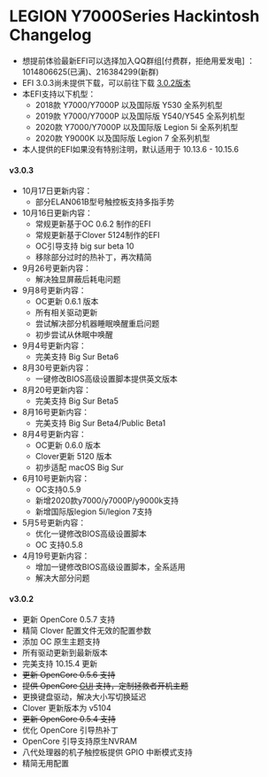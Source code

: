 LEGION Y7000Series Hackintosh Changelog
========================================
-  想提前体验最新EFI可以选择加入QQ群组[付费群，拒绝用爱发电] ：1014806625(已满)、216384299(新群)
-  EFI 3.0.3尚未提供下载，可以前往下载 [3.0.2版本](https://github.com/xiaoMGitHub/LEGION_Y7000Series_Hackintosh/releases/tag/v3.0.2)
- 本EFI支持以下机型：
  * 2018款 Y7000/Y7000P 以及国际版 Y530 全系列机型
  * 2019款 Y7000/Y7000P 以及国际版 Y540/Y545 全系列机型
  * 2020款 Y7000/Y7000P 以及国际版 Legion 5i 全系列机型
  * 2020款 Y9000K 以及国际版 Legion 7 全系列机型
- 本人提供的EFI如果没有特别注明，默认适用于 10.13.6 - 10.15.6

#### v3.0.3
- 10月17日更新内容：
  * 部分ELAN061B型号触控板支持多指手势
- 10月16日更新内容：
  * 常规更新基于OC 0.6.2 制作的EFI
  * 常规更新基于Clover 5124制作的EFI
  * OC引导支持 big sur beta 10
  * 移除部分过时的热补丁，再次精简
- 9月26号更新内容：
  * 解决独显屏蔽后耗电问题
- 9月8号更新内容：
  * OC更新 0.6.1 版本
  * 所有相关驱动更新
  * 尝试解决部分机器睡眠唤醒重启问题
  * 初步尝试从休眠中唤醒
- 9月4号更新内容：
  * 完美支持 Big Sur Beta6
- 8月30号更新内容：
  * 一键修改BIOS高级设置脚本提供英文版本
- 8月20号更新内容：
  * 完美支持 Big Sur Beta5
- 8月16号更新内容：
  * 完美支持 Big Sur Beta4/Public Beta1
- 8月4号更新内容：
  * OC更新 0.6.0 版本
  * Clover更新 5120 版本
  * 初步适配 macOS Big Sur
- 6月10号更新内容：
  * OC支持0.5.9
  * 新增2020款y7000/y7000P/y9000k支持
  * 新增国际版legion 5i/legion 7支持 
- 5月5号更新内容：
  * 优化一键修改BIOS高级设置脚本
  * OC 支持0.5.8
- 4月19号更新内容：
  * 增加一键修改BIOS高级设置脚本，全系适用
  * 解决大部分问题

#### v3.0.2
  * 更新 OpenCore 0.5.7 支持
  * 精简 Clover 配置文件无效的配置参数
  * 添加 OC 原生主题支持
  * 所有驱动更新到最新版本
  * 完美支持 10.15.4 更新
  * ~~更新 OpenCore 0.5.6 支持~~
  * ~~提供 OpenCore [GUI](https://github.com/n-d-k/NdkBootPicker) 支持，定制拯救者开机主题~~
  * 更换键盘驱动，解决大小写切换延迟
  * Clover 更新版本为 v5104
  * ~~更新 OpenCore 0.5.4 支持~~
  * 优化 OpenCore 引导热补丁
  * OpenCore 引导支持原生NVRAM
  * 八代处理器的机子触控板提供 GPIO 中断模式支持
  * 精简无用配置
